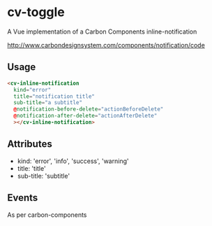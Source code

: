 # cv-toggle

A Vue implementation of a Carbon Components inline-notification

http://www.carbondesignsystem.com/components/notification/code

## Usage

```html
<cv-inline-notification
  kind="error"
  title="notification title"
  sub-title="a subtitle"
  @notification-before-delete="actionBeforeDelete"
  @notification-after-delete="actionAfterDelete"
  ></cv-inline-notification>
```

## Attributes

- kind: 'error', 'info', 'success', 'warning'
- title: 'title'
- sub-title: 'subtitle'

## Events

As per carbon-components
